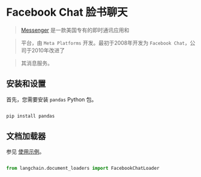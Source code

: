 # Facebook Chat 脸书聊天



> [Messenger](https://en.wikipedia.org/wiki/Messenger_(software)) 是一款美国专有的即时通讯应用和

> 平台，由 `Meta Platforms` 开发。最初于2008年开发为 `Facebook Chat`，公司于2010年改进了

> 其消息服务。



## 安装和设置



首先，您需要安装 `pandas` Python 包。



```bash

pip install pandas

```



## 文档加载器



参见 [使用示例](../modules/indexes/document_loaders/examples/facebook_chat.ipynb)。



```python

from langchain.document_loaders import FacebookChatLoader

```

